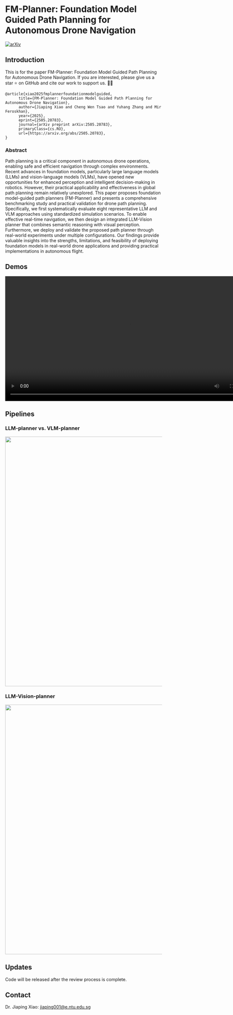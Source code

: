 # FM-Planner: Foundation Model Guided Path Planning for Autonomous Drone Navigation

[![arXiv](https://img.shields.io/badge/Arxiv-2505.20783-AD1C18.svg?logo=arXiv)](https://arxiv.org/abs/2505.20783) <br>
## Introduction
This is for the paper FM-Planner: Foundation Model Guided Path Planning for Autonomous Drone Navigation. If you are interested, please give us a star ⭐ on GitHub and cite our work to support us. 🙏🙏

```
@article{xiao2025fmplannerfoundationmodelguided,
      title={FM-Planner: Foundation Model Guided Path Planning for Autonomous Drone Navigation}, 
      author={Jiaping Xiao and Cheng Wen Tsao and Yuhang Zhang and Mir Feroskhan},
      year={2025},
      eprint={2505.20783},
      journal={arXiv preprint arXiv:2505.20783},
      primaryClass={cs.RO},
      url={https://arxiv.org/abs/2505.20783}, 
}
```

### Abstract
Path planning is a critical component in autonomous drone operations, enabling safe and efficient navigation through complex environments. Recent advances in foundation models, particularly large language models (LLMs) and vision-language models (VLMs), have opened new opportunities for enhanced perception and intelligent decision-making in robotics. However, their practical applicability and effectiveness in global path planning remain relatively unexplored. This paper proposes foundation model-guided path planners (FM-Planner) and presents a comprehensive benchmarking study and practical validation for drone path planning. Specifically, we first systematically evaluate eight representative LLM and VLM approaches using standardized simulation scenarios. To enable effective real-time navigation, we then design an integrated LLM-Vision planner that combines semantic reasoning with visual perception. Furthermore, we deploy and validate the proposed path planner through real-world experiments under multiple configurations. Our findings provide valuable insights into the strengths, limitations, and feasibility of deploying foundation models in real-world drone applications and providing practical implementations in autonomous flight.


## Demos
<div align="center"><video src=https://github.com/user-attachments/assets/92496578-699c-4f90-af85-dcbff0bbfbbd width="800"></div>

## Pipelines
### LLM-planner vs. VLM-planner 
<img src="https://github.com/user-attachments/assets/3d4fc807-0bbf-4b75-a91b-6dd68f5e7423" width="800" />

### LLM-Vision-planner 
<img src="https://github.com/user-attachments/assets/33f854ad-1652-473e-b5d3-f9126fddc2d4" width="800" />

## Updates
Code will be released after the review process is complete.

## Contact
Dr. Jiaping Xiao: jiaping001@e.ntu.edu.sg



